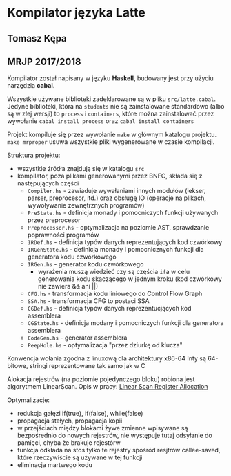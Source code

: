 # Kompilator języka Latte
## Tomasz Kępa
## MRJP 2017/2018

Kompilator został napisany w języku **Haskell**, budowany jest 
przy użyciu narzędzia **cabal**.

Wszystkie używane biblioteki zadeklarowane są w pliku `src/latte.cabal`. 
Jedyne biblioteki, która na `students` nie są zainstalowane standardowo 
(albo są w złej wersji) to `process` i `containers`, które można zainstalować
 przez wywołanie `cabal install process` oraz `cabal install containers`

Projekt kompiluje się przez wywołanie `make` w głównym katalogu projektu.
`make mrproper` usuwa wszystkie pliki wygenerowane w czasie kompilacji.

Struktura projektu: 
  - wszystkie źródła znajdują się w katalogu `src`
  - kompilator, poza plikami generowanymi przez BNFC, składa się
    z następujących części  
      - `Compiler.hs` - zawiaduje wywałaniami innych modułów (lekser, parser,
        preprocesor, itd.) oraz obsługę IO (operacje na plikach, wywoływanie
        zewnętrznych programów) 
      - `PreState.hs` - definicja monady i pomocniczych funkcji używanych
        przez preprocesor
      - `Preprocessor.hs` - optymalizacja na poziomie AST, sprawdzanie
        poprawności programów 
      - `IRDef.hs` - definicja typów danych reprezentujących kod czwórkowy
      - `IRGenState.hs` - definicja monady i pomocnicznych funkcji dla 
        generatora kodu czwórkowego
      - `IRGen.hs` - generator kodu czwórkowego
        - wyrażenia muszą wiedzieć czy są częścia `if`a w celu generowania
          kodu skaczącego w jednym kroku (kod czwórkowy nie zawiera && ani ||)
      - `CFG.hs` - transformacja kodu liniowego do Control Flow Graph
      - `SSA.hs` - transformacja CFG to postaci SSA
      - `CGDef.hs` - definicja typów danych reprezentucjących kod assemblera
      - `CGState.hs` - definicja modany i pomocniczych funkcji dla 
        generatora assemblera
      - `CodeGen.hs` - generator assemblera
      - `PeepHole.hs` - optymalizacja "przez dziurkę od klucza"

Konwencja wołania zgodna z linuxową dla architektury x86-64
Inty są 64-bitowe, stringi reprezentowane tak samo jak w C

Alokacja rejestrów (na poziomie pojedynczego bloku) robiona jest 
algorytmem LinearScan. Opis w pracy:
[Linear Scan Register Allocation](http://web.cs.ucla.edu/~palsberg/course/cs132/linearscan.pdf)

Optymalizacje:
  - redukcja gałęzi if(true), if(false), while(false)
  - propagacja stałych, propagacja kopii
  - w przejściach między blokami żywe zmienne wpisywane są bezpośrednio do
    nowych rejestrów, nie występuje tutaj odsyłanie do pamięci, chyba że brakuje 
    rejestórw
  - funkcja odkłada na stos tylko te rejestry spośród resjtrów callee-saved,
    które rzeczywiście są używane w tej funkcji 
  - eliminacja martwego kodu
